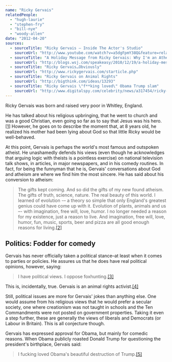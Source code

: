 ```yaml
---
name: "Ricky Gervais"
relatedPeople:
  - "hugh-laurie"
  - "stephen-fry"
  - "bill-nye"
  - "woody-allen"
date: "2012-04-20"
sources:
  - sourceTitle: "Ricky Gervais – Inside The Actor's Studio"
    sourceUrl: "http://www.youtube.com/watch?v=a5dgFpmY38Q&feature=related"
  - sourceTitle: "A Holiday Message from Ricky Gervais: Why I'm an Atheist"
    sourceUrl: "http://blogs.wsj.com/speakeasy/2010/12/19/a-holiday-message-from-ricky-gervais-why-im-an-atheist/"
  - sourceTitle: "Ricky Gervais…Obviously"
    sourceUrl: "http://www.rickygervais.com/starticle.php"
  - sourceTitle: "Ricky Gervais on Animal Rights"
    sourceUrl: "http://bigthink.com/ideas/13293"
  - sourceTitle: "Ricky Gervais \"f**king loved\" Obama Trump slam"
    sourceUrl: "http://www.digitalspy.com/celebrity/news/a317454/ricky-gervais-fing-loved-obama-trump-slam.html"
---
```


Ricky Gervais was born and raised very poor in Whitley, England.

He has talked about his religious upbringing, that he went to church and was a good Christian, even going so far as to say that Jesus was his hero.<a class="source-citation" href="http://www.youtube.com/watch?v=a5dgFpmY38Q&feature=related" title="Ricky Gervais – Inside The Actor&apos;s Studio">[1]</a> However, he goes on to describe the moment that, at 8 years old, he realized his mother had been lying about God so that little Ricky would be well-behaved.

At this point, Gervais is perhaps the world's most famous and outspoken atheist. He unashamedly defends his views (even though he acknowledges that arguing logic with theists is a pointless exercise) on national television talk shows, in articles, in major newspapers, and in his comedy routines. In fact, for being the funnyman that he is, Gervais' conversations about God and atheism are where we find him the most sincere. He has said about his conversion to atheism:

>The gifts kept coming. And so did the gifts of my new found atheism. The gifts of truth, science, nature. The real beauty of this world. I learned of evolution -– a theory so simple that only England's greatest genius could have come up with it. Evolution of plants, animals and us –- with imagination, free will, love, humor. I no longer needed a reason for my existence, just a reason to live. And imagination, free will, love, humor, fun, music, sports, beer and pizza are all good enough reasons for living.<a class="source-citation" href="http://blogs.wsj.com/speakeasy/2010/12/19/a-holiday-message-from-ricky-gervais-why-im-an-atheist/" title="A Holiday Message from Ricky Gervais: Why I&apos;m an Atheist">[2]</a>

## Politics: Fodder for comedy

Gervais has never officially taken a political stance–at least when it comes to parties or policies. He assures us that he does have real political opinions, however, saying:

>I have political views. I oppose foxhunting.<a class="source-citation" href="http://www.rickygervais.com/starticle.php" title="Ricky Gervais…Obviously">[3]</a>

This is, incidentally, true. Gervais is an animal rights activist.<a class="source-citation" href="http://bigthink.com/ideas/13293" title="Ricky Gervais on Animal Rights">[4]</a>

Still, political issues are more for Gervais' jokes than anything else. One would assume from his religious views that he would prefer a secular society, one where creationism was not taught in schools and the Ten Commandments were not posted on government properties. Taking it even a step further, these are generally the views of liberals and Democrats (or Labour in Britain). This is all conjecture though.

Gervais has expressed approval for Obama, but mainly for comedic reasons. When Obama publicly roasted Donald Trump for questioning the president's birthplace, Gervais said:

>I fucking loved Obama's beautiful destruction of Trump.<a class="source-citation" href="http://www.digitalspy.com/celebrity/news/a317454/ricky-gervais-fing-loved-obama-trump-slam.html" title="Ricky Gervais &quot;f**king loved&quot; Obama Trump slam">[5]</a>
